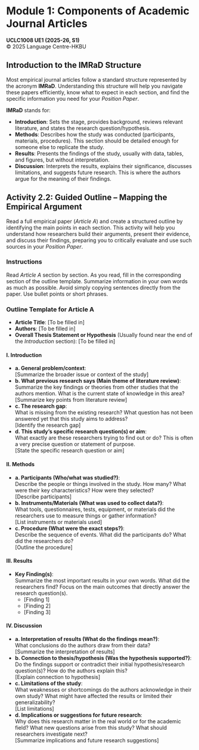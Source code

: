 # Module 1: Components of Academic Journal Articles

**UCLC1008 UE1 (2025-26, S1)**  
© 2025 Language Centre-HKBU

## Introduction to the IMRaD Structure

Most empirical journal articles follow a standard structure represented by the acronym **IMRaD**. Understanding this structure will help you navigate these papers efficiently, know what to expect in each section, and find the specific information you need for your *Position Paper*.

**IMRaD** stands for:
- **Introduction**: Sets the stage, provides background, reviews relevant literature, and states the research question/hypothesis.
- **Methods**: Describes how the study was conducted (participants, materials, procedures). This section should be detailed enough for someone else to replicate the study.
- **Results**: Presents the findings of the study, usually with data, tables, and figures, but without interpretation.
- **Discussion**: Interprets the results, explains their significance, discusses limitations, and suggests future research. This is where the authors argue for the meaning of their findings.

## Activity 2.2: Guided Outline – Mapping the Empirical Argument

Read a full empirical paper (*Article A*) and create a structured outline by identifying the main points in each section. This activity will help you understand how researchers build their arguments, present their evidence, and discuss their findings, preparing you to critically evaluate and use such sources in your *Position Paper*.

### Instructions
Read *Article A* section by section. As you read, fill in the corresponding section of the outline template. Summarize information in your own words as much as possible. Avoid simply copying sentences directly from the paper. Use bullet points or short phrases.

### Outline Template for Article A

- **Article Title**: [To be filled in]
- **Authors**: [To be filled in]
- **Overall Thesis Statement or Hypothesis** (Usually found near the end of the *Introduction* section): [To be filled in]

#### I. Introduction
  - **a. General problem/context**:  
    [Summarize the broader issue or context of the study]
  - **b. What previous research says (Main theme of literature review)**:  
    Summarize the key findings or theories from other studies that the authors mention. What is the current state of knowledge in this area?  
    [Summarize key points from literature review]
  - **c. The research gap**:  
    What is missing from the existing research? What question has not been answered yet that this study aims to address?  
    [Identify the research gap]
  - **d. This study’s specific research question(s) or aim**:  
    What exactly are these researchers trying to find out or do? This is often a very precise question or statement of purpose.  
    [State the specific research question or aim]

#### II. Methods
  - **a. Participants (Who/what was studied?)**:  
    Describe the people or things involved in the study. How many? What were their key characteristics? How were they selected?  
    [Describe participants]
  - **b. Instruments/Materials (What was used to collect data?)**:  
    What tools, questionnaires, tests, equipment, or materials did the researchers use to measure things or gather information?  
    [List instruments or materials used]
  - **c. Procedure (What were the exact steps?)**:  
    Describe the sequence of events. What did the participants do? What did the researchers do?  
    [Outline the procedure]

#### III. Results
  - **Key Finding(s)**:  
    Summarize the most important results in your own words. What did the researchers find? Focus on the main outcomes that directly answer the research question(s).  
    - [Finding 1]
    - [Finding 2]
    - [Finding 3]

#### IV. Discussion
  - **a. Interpretation of results (What do the findings mean?)**:  
    What conclusions do the authors draw from their data?  
    [Summarize the interpretation of results]
  - **b. Connection to thesis/hypothesis (Was the hypothesis supported?)**:  
    Do the findings support or contradict their initial hypothesis/research question(s)? How do the authors explain this?  
    [Explain connection to hypothesis]
  - **c. Limitations of the study**:  
    What weaknesses or shortcomings do the authors acknowledge in their own study? What might have affected the results or limited their generalizability?  
    [List limitations]
  - **d. Implications or suggestions for future research**:  
    Why does this research matter in the real world or for the academic field? What new questions arise from this study? What should researchers investigate next?  
    [Summarize implications and future research suggestions]